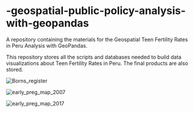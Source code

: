 # -geospatial-public-policy-analysis-with-geopandas
A repository containing the materials for the Geospatial Teen Fertility Rates in Peru Analysis with GeoPandas.

This repository stores all the scripts and databases needed to build data visualizations about Teen Fertility Rates in Peru. The final products are also stored.

![Borns_register](https://user-images.githubusercontent.com/82238535/214869130-42304135-4ca8-4ce7-ae5c-e75c788dc6c1.png)


![early_preg_map_2007](https://user-images.githubusercontent.com/82238535/214869195-61ae9563-3005-493c-ba99-ab7c681b67c3.png)

![early_preg_map_2017](https://user-images.githubusercontent.com/82238535/214869278-5cd27313-a84f-4f2f-9f7a-470af6e52204.png)
